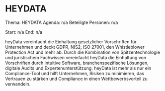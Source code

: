 # HEYDATA
Thema: HEYDATA
Agenda: n/a
Beteiligte Personen: n/a

Start: n/a
End: n/a

heyData vereinfacht die Einhaltung gesetzlicher Vorschriften für Unternehmen und deckt GDPR, NIS2, ISO 27001, den Whistleblower Protection Act und mehr ab. Durch die Kombination von Spitzentechnologie und juristischem Fachwissen vereinfacht heyData die Einhaltung von Vorschriften durch intuitive Software, branchenspezifische Lösungen, digitale Audits und Expertenunterstützung. heyData ist mehr als nur ein Compliance-Tool und hilft Unternehmen, Risiken zu minimieren, das Vertrauen zu stärken und Compliance in einen Wettbewerbsvorteil zu verwandeln.
